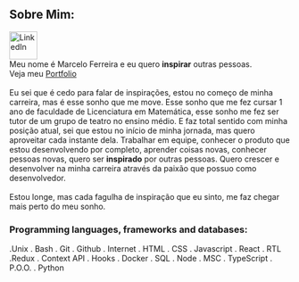## Sobre Mim:

<a href="https://www.linkedin.com/in/devmarceloferreira/"><img alt="LinkedIn" src="https://raw.githubusercontent.com/danielcranney/readme-generator/main/public/icons/socials/linkedin.svg" width="50px"/></a>
<br />
Meu nome é Marcelo Ferreira e eu quero **inspirar** outras pessoas.
<br />
Veja meu <a href="https://marceloferreiratrybe23b.github.io/">Portfolio</a>
<br />
<br />
Eu sei que é cedo para falar de inspirações, estou no começo de minha carreira, mas é esse sonho que me move. Esse sonho que me fez cursar 1 ano de faculdade de Licenciatura em Matemática, esse sonho me fez ser tutor de um grupo de teatro no ensino médio. E faz total sentido com minha posição atual, sei que estou no início de minha jornada, mas quero aproveitar cada instante dela. Trabalhar em equipe, conhecer o produto que estou desenvolvendo por completo, aprender coisas novas, conhecer pessoas novas, quero ser **inspirado** por outras pessoas. Quero crescer e desenvolver na minha carreira através da paixão que possuo como desenvolvedor.
<br />
<br />
Estou longe, mas cada fagulha de inspiração que eu sinto, me faz chegar mais perto do meu sonho.

### Programming languages, frameworks and databases:

 .Unix . Bash . Git . Github . Internet . HTML . CSS . Javascript . React . RTL
 .Redux . Context API . Hooks . Docker . SQL . Node . MSC . TypeScript . P.O.O. . Python
